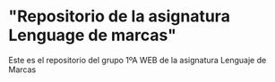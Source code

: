 <h1>"Repositorio de la asignatura Lenguage de marcas" </h1>
<p>Este es el repositorio  del grupo 1ºA WEB de la asignatura Lenguaje de Marcas</p>
